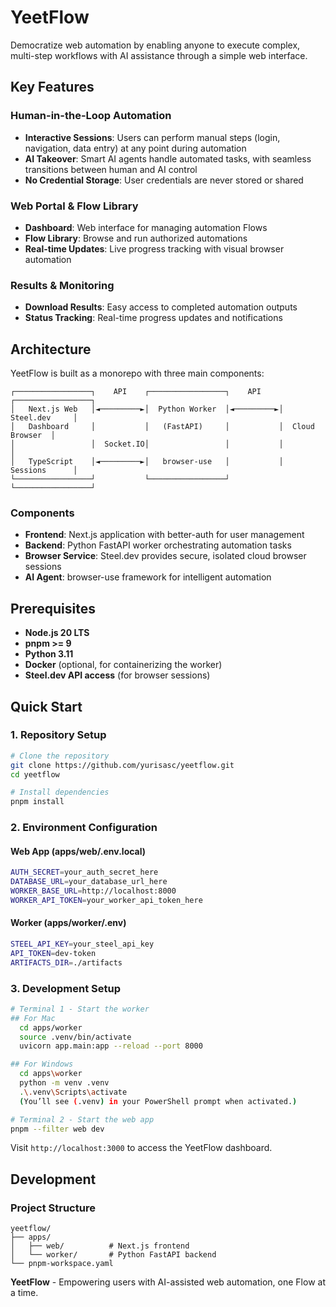 # YeetFlow

Democratize web automation by enabling anyone to execute complex, multi-step workflows with AI assistance through a simple web interface.

## Key Features

### Human-in-the-Loop Automation
- **Interactive Sessions**: Users can perform manual steps (login, navigation, data entry) at any point during automation
- **AI Takeover**: Smart AI agents handle automated tasks, with seamless transitions between human and AI control
- **No Credential Storage**: User credentials are never stored or shared

### Web Portal & Flow Library
- **Dashboard**: Web interface for managing automation Flows
- **Flow Library**: Browse and run authorized automations
- **Real-time Updates**: Live progress tracking with visual browser automation

### Results & Monitoring
- **Download Results**: Easy access to completed automation outputs
- **Status Tracking**: Real-time progress updates and notifications

## Architecture

YeetFlow is built as a monorepo with three main components:

```
┌─────────────────┐    API    ┌─────────────────┐    API    ┌─────────────────┐
│   Next.js Web   │◄─────────►│  Python Worker  │◄─────────►│   Steel.dev     │
│   Dashboard     │           │   (FastAPI)     │           │  Cloud Browser  │
│                 │  Socket.IO│                 │           │                 │
│   TypeScript    │◄─────────►│   browser-use   │           │   Sessions      │
└─────────────────┘           └─────────────────┘           └─────────────────┘
```

### Components

- **Frontend**: Next.js application with better-auth for user management
- **Backend**: Python FastAPI worker orchestrating automation tasks
- **Browser Service**: Steel.dev provides secure, isolated cloud browser sessions
- **AI Agent**: browser-use framework for intelligent automation

## Prerequisites

- **Node.js 20 LTS**
- **pnpm >= 9**
- **Python 3.11**
- **Docker** (optional, for containerizing the worker)
- **Steel.dev API access** (for browser sessions)

## Quick Start

### 1. Repository Setup

```bash
# Clone the repository
git clone https://github.com/yurisasc/yeetflow.git
cd yeetflow

# Install dependencies
pnpm install
```

### 2. Environment Configuration

#### Web App (apps/web/.env.local)
```bash
AUTH_SECRET=your_auth_secret_here
DATABASE_URL=your_database_url_here
WORKER_BASE_URL=http://localhost:8000
WORKER_API_TOKEN=your_worker_api_token_here
```

#### Worker (apps/worker/.env)
```bash
STEEL_API_KEY=your_steel_api_key
API_TOKEN=dev-token
ARTIFACTS_DIR=./artifacts
```

### 3. Development Setup

```bash
# Terminal 1 - Start the worker
## For Mac
  cd apps/worker
  source .venv/bin/activate
  uvicorn app.main:app --reload --port 8000

## For Windows
  cd apps\worker
  python -m venv .venv
  .\.venv\Scripts\activate
  (You’ll see (.venv) in your PowerShell prompt when activated.)

# Terminal 2 - Start the web app
pnpm --filter web dev
```

Visit `http://localhost:3000` to access the YeetFlow dashboard.

## Development

### Project Structure

```
yeetflow/
├── apps/
│   ├── web/          # Next.js frontend
│   └── worker/       # Python FastAPI backend
└── pnpm-workspace.yaml
```

**YeetFlow** - Empowering users with AI-assisted web automation, one Flow at a time.
